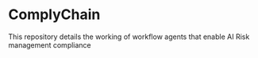 # ComplyChain
This repository details the working of workflow agents that enable AI Risk management compliance

